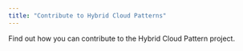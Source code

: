```yaml
---
title: "Contribute to Hybrid Cloud Patterns"
---
```


Find out how you can contribute to the Hybrid Cloud Pattern project.
